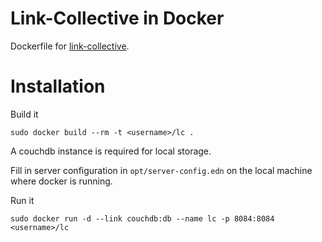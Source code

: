 # Link-Collective in Docker
Dockerfile for [link-collective](https://github.com/kordano/link-collective "").

# Installation

Build it
```
sudo docker build --rm -t <username>/lc .
```

A couchdb instance is required for local storage.

Fill in server configuration in `opt/server-config.edn` on the local machine where docker is running.


Run it
```
sudo docker run -d --link couchdb:db --name lc -p 8084:8084 <username>/lc
```
